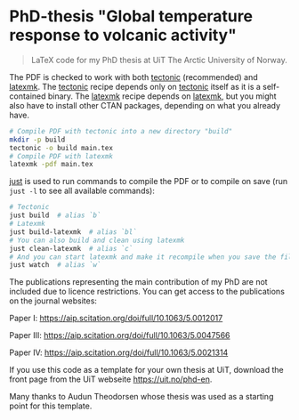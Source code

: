 # PhD-thesis "Global temperature response to volcanic activity"

> LaTeX code for my PhD thesis at UiT The Arctic University of Norway.

The PDF is checked to work with both [tectonic] (recommended) and [latexmk]. The
[tectonic] recipe depends only on [tectonic] itself as it is a self-contained binary.
The [latexmk] recipe depends on [latexmk], but you might also have to install other CTAN
packages, depending on what you already have.

```bash
# Compile PDF with tectonic into a new directory "build"
mkdir -p build
tectonic -o build main.tex
# Compile PDF with latexmk
latexmk -pdf main.tex
```

[just] is used to run commands to compile the PDF or to compile on save (run `just -l`
to see all available commands):

```bash
# Tectonic
just build  # alias `b`
# Latexmk
just build-latexmk  # alias `bl`
# You can also build and clean using latexmk
just clean-latexmk  # alias `c`
# And you can start latexmk and make it recompile when you save the file
just watch  # alias `w`
```

The publications representing the main contribution of my PhD are not included due to
licence restrictions. You can get access to the publications on the journal websites:

Paper I: https://aip.scitation.org/doi/full/10.1063/5.0012017

Paper III: https://aip.scitation.org/doi/full/10.1063/5.0047566

Paper IV: https://aip.scitation.org/doi/full/10.1063/5.0021314

If you use this code as a template for your own thesis at UiT, download the front page
from the UiT webseite https://uit.no/phd-en.

Many thanks to Audun Theodorsen whose thesis was used as a starting point for this
template.

[just]: https://just.systems/
[tectonic]: https://tectonic-typesetting.github.io/en-US/
[latexmk]: https://mg.readthedocs.io/latexmk.html
